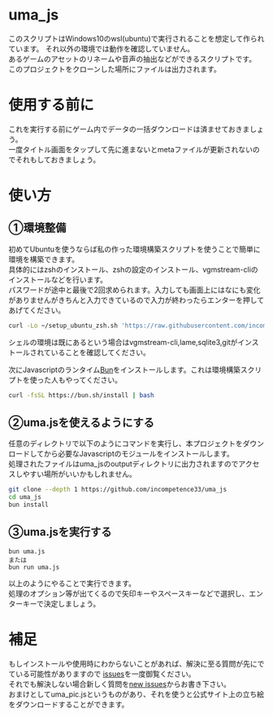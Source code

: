 # uma_js
このスクリプトはWindows10のwsl(ubuntu)で実行されることを想定して作られています。 それ以外の環境では動作を確認していません。  
あるゲームのアセットのリネームや音声の抽出などができるスクリプトです。  
このプロジェクトをクローンした場所にファイルは出力されます。

# 使用する前に
これを実行する前にゲーム内でデータの一括ダウンロードは済ませておきましょう。  
一度タイトル画面をタップして先に進まないとmetaファイルが更新されないのでそれもしておきましょう。

# 使い方

## ①環境整備
初めてUbuntuを使うならば私の作った環境構築スクリプトを使うことで簡単に環境を構築できます。  
具体的にはzshのインストール、zshの設定のインストール、vgmstream-cliのインストールなどを行います。  
パスワードが途中と最後で2回求められます。入力しても画面上にはなにも変化がありませんがきちんと入力できているので入力が終わったらエンターを押してあげてください。
```sh
curl -Lo ~/setup_ubuntu_zsh.sh 'https://raw.githubusercontent.com/incompetence33/uma_js/master/%E7%92%B0%E5%A2%83%E6%A7%8B%E7%AF%89/setup_ubuntu_zsh.sh' && ~/setup_ubuntu_zsh.sh
```

シェルの環境は既にあるという場合はvgmstream-cli,lame,sqlite3,gitがインストールされていることを確認してください。

次にJavascriptのランタイム[Bun](https://github.com/oven-sh/bun)をインストールします。これは環境構築スクリプトを使った人もやってください。  
```sh
curl -fsSL https://bun.sh/install | bash
```

## ②uma.jsを使えるようにする
任意のディレクトリで以下のようにコマンドを実行し、本プロジェクトをダウンロードしてから必要なJavascriptのモジュールをインストールします。  
処理されたファイルはuma_jsのoutputディレクトリに出力されますのでアクセスしやすい場所がいいかもしれません。
```sh
git clone --depth 1 https://github.com/incompetence33/uma_js
cd uma_js
bun install
```

## ③uma.jsを実行する
```
bun uma.js
または
bun run uma.js
```
以上のようにやることで実行できます。  
処理のオプション等が出てくるので矢印キーやスペースキーなどで選択し、エンターキーで決定しましょう。

# 補足
もしインストールや使用時にわからないことがあれば、解決に至る質問が先にでている可能性がありますので [issues](https://github.com/incompetence33/uma_js/issues)を一度御覧ください。  
それでも解決しない場合新しく質問を[new issues](https://github.com/incompetence33/uma_js/issues/new/choose)からお書き下さい。  
おまけとしてuma_pic.jsというものがあり、それを使うと公式サイト上の立ち絵をダウンロードすることができます。
